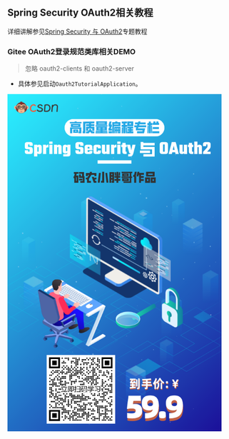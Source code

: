 ## Spring Security OAuth2相关教程
详细讲解参见[Spring Security 与 OAuth2](https://blog.csdn.net/qq_35067322/category_11691173.html)专题教程

### Gitee OAuth2登录规范类库相关DEMO
> 忽略 oauth2-clients 和 oauth2-server

- 具体参见启动`Oauth2TutorialApplication`。

<img src="tutorial.png" style="zoom:75%;" />